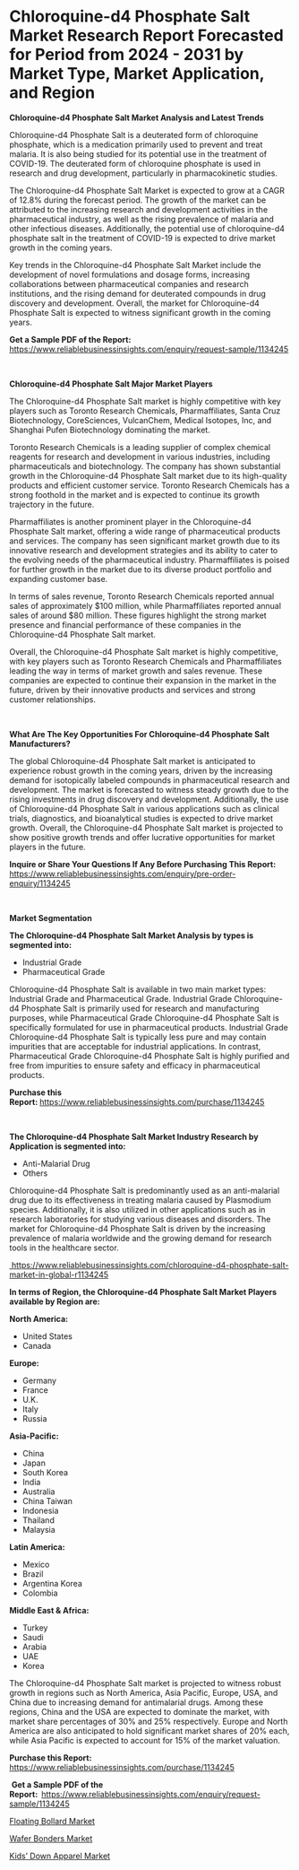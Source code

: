 <p><h1>Chloroquine-d4 Phosphate Salt Market Research Report Forecasted for Period from 2024 -  2031 by Market Type, Market Application, and Region</h1></p><p><strong>Chloroquine-d4 Phosphate Salt Market Analysis and Latest Trends</strong></p>
<p><p>Chloroquine-d4 Phosphate Salt is a deuterated form of chloroquine phosphate, which is a medication primarily used to prevent and treat malaria. It is also being studied for its potential use in the treatment of COVID-19. The deuterated form of chloroquine phosphate is used in research and drug development, particularly in pharmacokinetic studies.</p><p>The Chloroquine-d4 Phosphate Salt Market is expected to grow at a CAGR of 12.8% during the forecast period. The growth of the market can be attributed to the increasing research and development activities in the pharmaceutical industry, as well as the rising prevalence of malaria and other infectious diseases. Additionally, the potential use of chloroquine-d4 phosphate salt in the treatment of COVID-19 is expected to drive market growth in the coming years.</p><p>Key trends in the Chloroquine-d4 Phosphate Salt Market include the development of novel formulations and dosage forms, increasing collaborations between pharmaceutical companies and research institutions, and the rising demand for deuterated compounds in drug discovery and development. Overall, the market for Chloroquine-d4 Phosphate Salt is expected to witness significant growth in the coming years.</p></p>
<p><strong>Get a Sample PDF of the Report:&nbsp;</strong> <a href="https://www.reliablebusinessinsights.com/enquiry/request-sample/1134245">https://www.reliablebusinessinsights.com/enquiry/request-sample/1134245</a></p>
<p>&nbsp;</p>
<p><strong>Chloroquine-d4 Phosphate Salt Major Market Players</strong></p>
<p><p>The Chloroquine-d4 Phosphate Salt market is highly competitive with key players such as Toronto Research Chemicals, Pharmaffiliates, Santa Cruz Biotechnology, CoreSciences, VulcanChem, Medical Isotopes, Inc, and Shanghai Pufen Biotechnology dominating the market.</p><p>Toronto Research Chemicals is a leading supplier of complex chemical reagents for research and development in various industries, including pharmaceuticals and biotechnology. The company has shown substantial growth in the Chloroquine-d4 Phosphate Salt market due to its high-quality products and efficient customer service. Toronto Research Chemicals has a strong foothold in the market and is expected to continue its growth trajectory in the future.</p><p>Pharmaffiliates is another prominent player in the Chloroquine-d4 Phosphate Salt market, offering a wide range of pharmaceutical products and services. The company has seen significant market growth due to its innovative research and development strategies and its ability to cater to the evolving needs of the pharmaceutical industry. Pharmaffiliates is poised for further growth in the market due to its diverse product portfolio and expanding customer base.</p><p>In terms of sales revenue, Toronto Research Chemicals reported annual sales of approximately $100 million, while Pharmaffiliates reported annual sales of around $80 million. These figures highlight the strong market presence and financial performance of these companies in the Chloroquine-d4 Phosphate Salt market.</p><p>Overall, the Chloroquine-d4 Phosphate Salt market is highly competitive, with key players such as Toronto Research Chemicals and Pharmaffiliates leading the way in terms of market growth and sales revenue. These companies are expected to continue their expansion in the market in the future, driven by their innovative products and services and strong customer relationships.</p></p>
<p>&nbsp;</p>
<p><strong>What Are The Key Opportunities For Chloroquine-d4 Phosphate Salt Manufacturers?</strong></p>
<p><p>The global Chloroquine-d4 Phosphate Salt market is anticipated to experience robust growth in the coming years, driven by the increasing demand for isotopically labeled compounds in pharmaceutical research and development. The market is forecasted to witness steady growth due to the rising investments in drug discovery and development. Additionally, the use of Chloroquine-d4 Phosphate Salt in various applications such as clinical trials, diagnostics, and bioanalytical studies is expected to drive market growth. Overall, the Chloroquine-d4 Phosphate Salt market is projected to show positive growth trends and offer lucrative opportunities for market players in the future.</p></p>
<p><strong>Inquire or Share Your Questions If Any Before Purchasing This Report:</strong> <a href="https://www.reliablebusinessinsights.com/enquiry/pre-order-enquiry/1134245">https://www.reliablebusinessinsights.com/enquiry/pre-order-enquiry/1134245</a></p>
<p>&nbsp;</p>
<p><strong>Market Segmentation</strong></p>
<p><strong>The Chloroquine-d4 Phosphate Salt Market Analysis by types is segmented into:</strong></p>
<p><ul><li>Industrial Grade</li><li>Pharmaceutical Grade</li></ul></p>
<p><p>Chloroquine-d4 Phosphate Salt is available in two main market types: Industrial Grade and Pharmaceutical Grade. Industrial Grade Chloroquine-d4 Phosphate Salt is primarily used for research and manufacturing purposes, while Pharmaceutical Grade Chloroquine-d4 Phosphate Salt is specifically formulated for use in pharmaceutical products. Industrial Grade Chloroquine-d4 Phosphate Salt is typically less pure and may contain impurities that are acceptable for industrial applications. In contrast, Pharmaceutical Grade Chloroquine-d4 Phosphate Salt is highly purified and free from impurities to ensure safety and efficacy in pharmaceutical products.</p></p>
<p><strong>Purchase this Report:&nbsp;</strong><a href="https://www.reliablebusinessinsights.com/purchase/1134245">https://www.reliablebusinessinsights.com/purchase/1134245</a></p>
<p>&nbsp;</p>
<p><strong>The Chloroquine-d4 Phosphate Salt Market Industry Research by Application is segmented into:</strong></p>
<p><ul><li>Anti-Malarial Drug</li><li>Others</li></ul></p>
<p><p>Chloroquine-d4 Phosphate Salt is predominantly used as an anti-malarial drug due to its effectiveness in treating malaria caused by Plasmodium species. Additionally, it is also utilized in other applications such as in research laboratories for studying various diseases and disorders. The market for Chloroquine-d4 Phosphate Salt is driven by the increasing prevalence of malaria worldwide and the growing demand for research tools in the healthcare sector.</p></p>
<p><a href="https://www.reliablebusinessinsights.com/chloroquine-d4-phosphate-salt-market-in-global-r1134245">&nbsp;https://www.reliablebusinessinsights.com/chloroquine-d4-phosphate-salt-market-in-global-r1134245</a></p>
<p><strong>In terms of Region, the Chloroquine-d4 Phosphate Salt Market Players available by Region are:</strong></p>
<p>
    <p> <strong> North America: </strong>
        <ul>
            <li>United States</li>
            <li>Canada</li>
        </ul>
        </p> 
    <p> <strong> Europe: </strong>
        <ul>
            <li>Germany</li>
            <li>France</li>
            <li>U.K.</li>
            <li>Italy</li>
            <li>Russia</li>
        </ul>
        </p> 
    <p> <strong> Asia-Pacific: </strong>
        <ul>
            <li>China</li>
            <li>Japan</li>
            <li>South Korea</li>
            <li>India</li>
            <li>Australia</li>
            <li>China Taiwan</li>
            <li>Indonesia</li>
            <li>Thailand</li>
            <li>Malaysia</li>
        </ul>
        </p> 
    <p> <strong> Latin America: </strong>
        <ul>
            <li>Mexico</li>
            <li>Brazil</li>
            <li>Argentina Korea</li>
            <li>Colombia</li>
        </ul>
        </p> 
    <p> <strong> Middle East & Africa: </strong>
        <ul>
            <li>Turkey</li>
            <li>Saudi</li>
            <li>Arabia</li>
            <li>UAE</li>
            <li>Korea</li>
        </ul>
    </p>
    </p>
<p><p>The Chloroquine-d4 Phosphate Salt market is projected to witness robust growth in regions such as North America, Asia Pacific, Europe, USA, and China due to increasing demand for antimalarial drugs. Among these regions, China and the USA are expected to dominate the market, with market share percentages of 30% and 25% respectively. Europe and North America are also anticipated to hold significant market shares of 20% each, while Asia Pacific is expected to account for 15% of the market valuation.</p></p>
<p><strong>Purchase this Report: </strong><a href="https://www.reliablebusinessinsights.com/purchase/1134245">https://www.reliablebusinessinsights.com/purchase/1134245</a></p>
<p>&nbsp;<strong>Get a Sample PDF of the Report:&nbsp;&nbsp;</strong><a href="https://www.reliablebusinessinsights.com/enquiry/request-sample/1134245">https://www.reliablebusinessinsights.com/enquiry/request-sample/1134245</a></p>
<p><strong></strong></p>
<p><p><a href="https://medium.com/@jjkh377/comprehensive-analysis-of-the-global-floating-bollard-market-growth-trends-market-forecasts-b23ec64b51c0">Floating Bollard Market</a></p><p><a href="https://medium.com/@charlesporter2662/wafer-bonders-market-forecasts-market-trends-and-impact-analysis-2024-2031-68e5c183cff1">Wafer Bonders Market</a></p><p><a href="https://github.com/phuonganhit041011/Market-Research-Report-List-1/blob/main/kids-down-apparel-market.md">Kids’ Down Apparel Market</a></p></p>